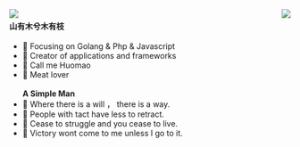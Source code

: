 <img  align="right" src="https://github-readme-streak-stats.herokuapp.com?user=w303972870&theme=neon_blurange&hide_border=true&locale=zh&date_format=%5BY.%5Dn.j" />

<img  align="left" src="https://github-readme-stats.vercel.app/api?username=w303972870&show_icons=true&hide_title=true&theme=outrun&hide_border=true" />





####  山有木兮木有枝

- :orange_book: Focusing on Golang & Php & Javascript
- :hammer: Creator of applications and frameworks
- :ram: Call me Huomao
- :meat_on_bone: Meat lover
<br/><br/>
<b>A Simple Man</b><br/>
- 🔭 Where there is a will ， there is a way.<br/>
- 🌱 People with tact have less to retract.<br/>
- 👯 Cease to struggle and you cease to live.<br/>
- 🤔 Victory wont come to me unless I go to it. <br/>

<!--
<img  align="right" src="https://github-readme-stats.vercel.app/api/top-langs/?username=w303972870&theme=outrun" />
<img  align="center" src="https://activity-graph.herokuapp.com/graph?username=w303972870&theme=dracula" />
-->
